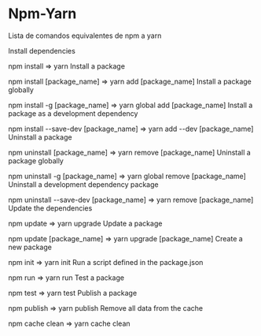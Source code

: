 # Npm-Yarn
Lista de comandos equivalentes de npm a yarn



Install dependencies

npm install => yarn 
Install a package

npm install [package_name] => yarn add [package_name]
Install a package globally

npm install -g [package_name] => yarn global add [package_name]
Install a package as a development dependency

npm install --save-dev [package_name] => yarn add --dev [package_name]
Uninstall a package

npm uninstall [package_name] => yarn remove [package_name]
Uninstall a package globally

npm uninstall -g [package_name] => yarn global remove [package_name]
Uninstall a development dependency package

npm uninstall --save-dev [package_name] => yarn remove [package_name]
Update the dependencies

npm update => yarn upgrade 
Update a package

npm update [package_name] => yarn upgrade [package_name]
Create a new package

npm init => yarn init
Run a script defined in the package.json

npm run => yarn run
Test a package

npm test => yarn test
Publish a package

npm publish => yarn publish
Remove all data from the cache

npm cache clean => yarn cache clean
